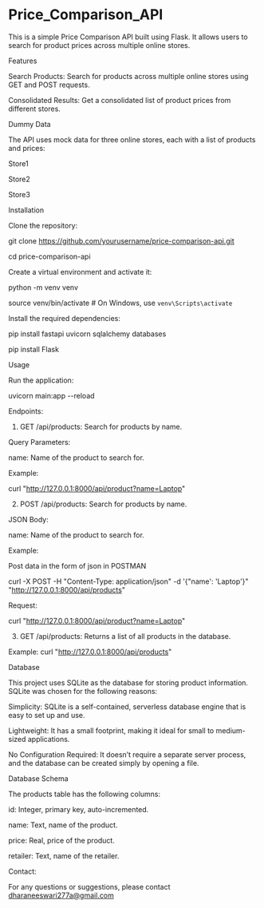 # Price_Comparison_API

This is a simple Price Comparison API built using Flask. It allows users to search for product prices across multiple online stores.

Features

Search Products: Search for products across multiple online stores using GET and POST requests.

Consolidated Results: Get a consolidated list of product prices from different stores.

Dummy Data

The API uses mock data for three online stores, each with a list of products and prices:

Store1

Store2

Store3

Installation 

Clone the repository:

git clone https://github.com/yourusername/price-comparison-api.git

cd price-comparison-api

Create a virtual environment and activate it:

python -m venv venv

source venv/bin/activate  # On Windows, use `venv\Scripts\activate`

Install the required dependencies:

pip install fastapi uvicorn sqlalchemy databases

pip install Flask

Usage

Run the application:

uvicorn main:app --reload

Endpoints:

1. GET /api/products: Search for products by name.

Query Parameters:

name: Name of the product to search for.

Example:

curl "http://127.0.0.1:8000/api/product?name=Laptop"


2. POST /api/products: Search for products by name.

JSON Body:

name: Name of the product to search for.

Example:

Post data in the form of json in POSTMAN

curl -X POST -H "Content-Type: application/json" -d '{"name': 'Laptop'}" "http://127.0.0.1:8000/api/products"

Request:

curl "http://127.0.0.1:8000/api/product?name=Laptop"

3. GET /api/products: Returns a list of all products in the database.

Example:
curl "http://127.0.0.1:8000/api/products"

Database

This project uses SQLite as the database for storing product information. SQLite was chosen for the following reasons:


Simplicity: SQLite is a self-contained, serverless database engine that is easy to set up and use.

Lightweight: It has a small footprint, making it ideal for small to medium-sized applications.

No Configuration Required: It doesn’t require a separate server process, and the database can be created simply by opening a file.

Database Schema

The products table has the following columns:

id: Integer, primary key, auto-incremented.

name: Text, name of the product.

price: Real, price of the product.

retailer: Text, name of the retailer.

Contact:

For any questions or suggestions, please contact dharaneeswari277a@gmail.com
